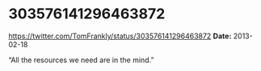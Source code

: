 # 303576141296463872
https://twitter.com/TomFrankly/status/303576141296463872
**Date:** 2013-02-18

“All the resources we need are in the mind.”
